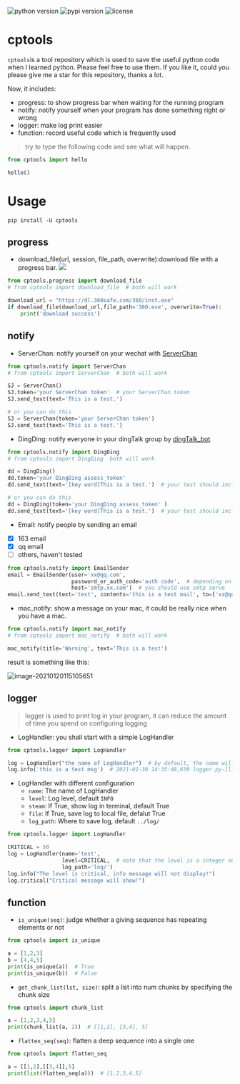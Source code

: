 ![python version](https://img.shields.io/badge/python-3.5+-blue)
![pypi version](https://img.shields.io/pypi/v/cptools?color=orange&style=plastic)
![license](https://img.shields.io/github/license/GentleCP/cptools)
# cptools
`cptools`is a tool repository which is used to save the useful python code when  I learned python. 
Please feel free to use them. If you like it, could you please give me a star for this repository, thanks a lot.

Now, it includes:
- progress: to show progress bar when waiting for the running program
- notify: notify yourself when your program has done something right or wrong
- logger: make log print easier
- function: record useful code which is frequently used

> try to type the following code and see what will happen.
```python
from cptools import hello

hello()
```

# Usage
```text
pip install -U cptools
```
## progress
- download_file(url, session, file_path, overwrite):download file with a progress bar.
![](https://gitee.com/gentlecp/ImgUrl/raw/master/20210324085156.png)
```python
from cptools.progress import download_file
# from cptools import download_file  # both will work

download_url = "https://dl.360safe.com/360/inst.exe"
if download_file(download_url,file_path='360.exe', overwrite=True):
    print('download success')
```

## notify
- ServerChan: notify yourself on your wechat with [ServerChan](http://sc.ftqq.com/?c=code)
```python
from cptools.notify import ServerChan
# from cptools import ServerChan  # both will work

SJ = ServerChan()
SJ.token='your ServerChan token'  # your ServerChan token
SJ.send_text(text='This is a test.')

# or you can do this
SJ = ServerChan(token='your ServerChan token')  
SJ.send_text(text='This is a test.')
```
- DingDing: notify everyone in your dingTalk group by [dingTalk_bot](https://developers.dingtalk.com/document/app/before-you-start)
```python
from cptools.notify import DingDing
# from cptools import DingDing  both will work

dd = DingDing()
dd.token='your DingDing assess_token'  
dd.send_text(text='[key word]This is a test.')  # your test should include the key word that you specify 

# or you can do this
dd = DingDing(token='your DingDing assess_token' )
dd.send_text(text='[key word]This is a test.')  # your test should include the key word that you specify 
```
- Email: notify people by sending an email
- [x] 163 email
- [x] qq email
- [ ] others, haven't tested

```python
from cptools.notify import EmailSender
email = EmailSender(user='xx@qq.com',  
                    password_or_auth_code='auth code',  # depending on your email vendor
                    host='smtp.xx.com')  # you should use smtp serve
email.send_text(text='test', contents='this is a test mail', to=['xx@qq.com',])
```

- mac_notify: show a message on your mac, it could be really nice when you have a mac.

```python
from cptools.notify import mac_notify
# from cptools import mac_notify  # both will work

mac_notify(title='Warning', text='This is a test')
```

result is something like this:

![image-20210120115105651](https://gitee.com/gentlecp/ImgUrl/raw/master/20210120115105.png)


## logger
> logger is used to print log in your program, it can reduce the amount of time you spend on configuring logging 
- LogHandler: you shall start with a simple LogHandler

```python
from cptools.logger import LogHandler

log = LogHandler("the name of LogHandler")  # by default, the name will be the __name__
log.info('this is a test msg')  # 2021-01-30 14:35:48,639 logger.py-[line:130] 【INFO】 this is a test msg
```

- LogHandler with different configuration
    - `name`: The name of LogHandler
    - `level`: Log level, default `INFO`
    - `steam`: If True, show log in terminal, default True
    - `file`: If True, save log to local file, defalut True
    - `log_path`: Where to save log, default `../log/`
    
```python
from cptools.logger import LogHandler

CRITICAL = 50
log = LogHandler(name='test',
                 level=CRITICAL,  # note that the level is a integer number
                 log_path='log/')
log.info("The level is critical, info message will not display!")
log.critical("Critical message will show!")
```

## function
- `is_unique(seq)`: judge whether a giving sequence has repeating elements or not
```python
from cptools import is_unique

a = [1,2,3]
b = [4,4,5]
print(is_unique(a))  # True
print(is_unique(b))  # False
```
- `get_chunk_list(lst, size)`: split a list into num chunks by specifying the chunk size
```python
from cptools import chunk_list

a = [1,2,3,4,5]
print(chunk_list(a, 2))  # [[1,2], [3,4], 5]
```
- `flatten_seq(seq)`: flatten a deep sequence into a single one
```python
from cptools import flatten_seq

a = [[1,2],[[3,4]],5]
print(list(flatten_seq(a)))  # [1,2,3,4,5]
```